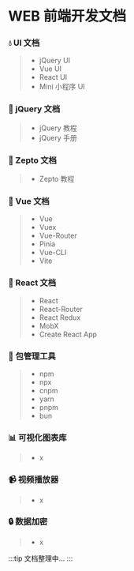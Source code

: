 # WEB 前端开发文档

### 💧 UI 文档

> -   jQuery UI
> -   Vue UI
> -   React UI
> -   Mini 小程序 UI

### 🚛 jQuery 文档

> -   jQuery 教程
> -   jQuery 手册

### 🚚 Zepto 文档

> -   Zepto 教程

### 🚄 Vue 文档

> -   Vue
> -   Vuex
> -   Vue-Router
> -   Pinia
> -   Vue-CLI
> -   Vite

### 🚢 React 文档

> -   React
> -   React-Router
> -   React Redux
> -   MobX
> -   Create React App

### 🔨 包管理工具

> -   npm
> -   npx
> -   cnpm
> -   yarn
> -   pnpm
> -   bun

### 📊 可视化图表库

> -   x

### 📹 视频播放器

> -   x

### 🔒 数据加密

> -   x

:::tip
文档整理中...
:::
